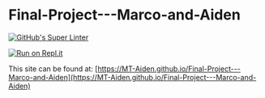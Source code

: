 # Final-Project---Marco-and-Aiden

[![GitHub's Super Linter](https://github.com/MT-Aiden/Final-Project---Marco-and-Aiden/workflows/GitHub's%20Super%20Linter/badge.svg)](https://github.com/MT-Aiden/Final-Project---Marco-and-Aiden/actions)
 
[![Run on Repl.it](https://repl.it/badge/github/MT-Aiden/Final-Project---Marco-and-Aiden)](https://repl.it/github/MT-Aiden/Final-Project---Marco-and-Aiden)
 
This site can be found at: [https://MT-Aiden.github.io/Final-Project---Marco-and-Aiden](https://MT-Aiden.github.io/Final-Project---Marco-and-Aiden)

